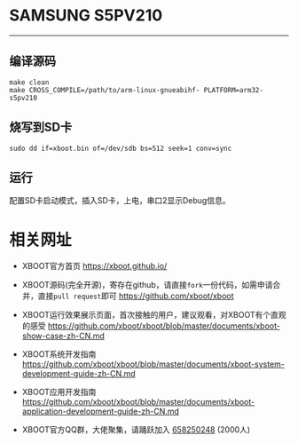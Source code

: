 # SAMSUNG S5PV210

***

## 编译源码
```shell
make clean
make CROSS_COMPILE=/path/to/arm-linux-gnueabihf- PLATFORM=arm32-s5pv210
```

## 烧写到SD卡
```shell
sudo dd if=xboot.bin of=/dev/sdb bs=512 seek=1 conv=sync
```

## 运行
配置SD卡启动模式，插入SD卡，上电，串口2显示Debug信息。


# 相关网址

- XBOOT官方首页
  https://xboot.github.io/

- XBOOT源码(完全开源)，寄存在github，请直接`fork`一份代码，如需申请合并，直接`pull request`即可
  https://github.com/xboot/xboot

- XBOOT运行效果展示页面，首次接触的用户，建议观看，对XBOOT有个直观的感受
  https://github.com/xboot/xboot/blob/master/documents/xboot-show-case-zh-CN.md

- XBOOT系统开发指南
  https://github.com/xboot/xboot/blob/master/documents/xboot-system-development-guide-zh-CN.md

- XBOOT应用开发指南
  https://github.com/xboot/xboot/blob/master/documents/xboot-application-development-guide-zh-CN.md

- XBOOT官方QQ群，大佬聚集，请踊跃加入
  [658250248](https://jq.qq.com/?_wv=1027&k=5BOkXYO) (2000人)
